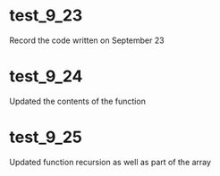 # test_9_23
Record the code written on September 23
# test_9_24
Updated the contents of the function
# test_9_25
Updated function recursion as well as part of the array
